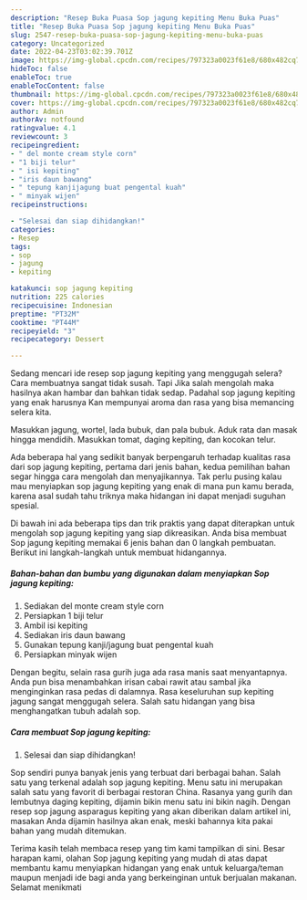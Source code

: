 ```yaml
---
description: "Resep Buka Puasa Sop jagung kepiting Menu Buka Puas"
title: "Resep Buka Puasa Sop jagung kepiting Menu Buka Puas"
slug: 2547-resep-buka-puasa-sop-jagung-kepiting-menu-buka-puas
category: Uncategorized
date: 2022-04-23T03:02:39.701Z
image: https://img-global.cpcdn.com/recipes/797323a0023f61e8/680x482cq70/sop-jagung-kepiting-foto-resep-utama.jpg
hideToc: false
enableToc: true
enableTocContent: false
thumbnail: https://img-global.cpcdn.com/recipes/797323a0023f61e8/680x482cq70/sop-jagung-kepiting-foto-resep-utama.jpg
cover: https://img-global.cpcdn.com/recipes/797323a0023f61e8/680x482cq70/sop-jagung-kepiting-foto-resep-utama.jpg
author: Admin
authorAv: notfound
ratingvalue: 4.1
reviewcount: 3
recipeingredient:
- " del monte cream style corn"
- "1 biji telur"
- " isi kepiting"
- "iris daun bawang"
- " tepung kanjijagung buat pengental kuah"
- " minyak wijen"
recipeinstructions:

- "Selesai dan siap dihidangkan!"
categories:
- Resep
tags:
- sop
- jagung
- kepiting

katakunci: sop jagung kepiting 
nutrition: 225 calories
recipecuisine: Indonesian
preptime: "PT32M"
cooktime: "PT44M"
recipeyield: "3"
recipecategory: Dessert

---
```



Sedang mencari ide resep sop jagung kepiting yang menggugah selera? Cara membuatnya sangat tidak susah. Tapi Jika salah mengolah maka hasilnya akan hambar dan bahkan tidak sedap. Padahal sop jagung kepiting yang enak harusnya Kan mempunyai aroma dan rasa yang bisa memancing selera kita.


Masukkan jagung, wortel, lada bubuk, dan pala bubuk. Aduk rata dan masak hingga mendidih. Masukkan tomat, daging kepiting, dan kocokan telur.

Ada beberapa hal yang sedikit banyak berpengaruh terhadap kualitas rasa dari sop jagung kepiting, pertama dari jenis bahan, kedua pemilihan bahan segar hingga cara mengolah dan menyajikannya. Tak perlu pusing kalau mau menyiapkan sop jagung kepiting yang enak di mana pun kamu berada, karena asal sudah tahu triknya maka hidangan ini dapat menjadi suguhan spesial.


Di bawah ini ada beberapa tips dan trik praktis yang dapat diterapkan untuk mengolah sop jagung kepiting yang siap dikreasikan. Anda bisa membuat Sop jagung kepiting memakai 6 jenis bahan dan 0 langkah pembuatan. Berikut ini langkah-langkah untuk membuat hidangannya.

<!--inarticleads1-->

##### Bahan-bahan dan bumbu yang digunakan dalam menyiapkan Sop jagung kepiting:

1. Sediakan  del monte cream style corn
1. Persiapkan 1 biji telur
1. Ambil  isi kepiting
1. Sediakan iris daun bawang
1. Gunakan  tepung kanji/jagung buat pengental kuah
1. Persiapkan  minyak wijen


Dengan begitu, selain rasa gurih juga ada rasa manis saat menyantapnya. Anda pun bisa menambahkan irisan cabai rawit atau sambal jika menginginkan rasa pedas di dalamnya. Rasa keseluruhan sup kepiting jagung sangat menggugah selera. Salah satu hidangan yang bisa menghangatkan tubuh adalah sop. 

<!--inarticleads2-->

##### Cara membuat Sop jagung kepiting:


1. Selesai dan siap dihidangkan!

Sop sendiri punya banyak jenis yang terbuat dari berbagai bahan. Salah satu yang terkenal adalah sop jagung kepiting. Menu satu ini merupakan salah satu yang favorit di berbagai restoran China. Rasanya yang gurih dan lembutnya daging kepiting, dijamin bikin menu satu ini bikin nagih. Dengan resep sop jagung asparagus kepiting yang akan diberikan dalam artikel ini, masakan Anda dijamin hasilnya akan enak, meski bahannya kita pakai bahan yang mudah ditemukan. 

Terima kasih telah membaca resep yang tim kami tampilkan di sini. Besar harapan kami, olahan Sop jagung kepiting yang mudah di atas dapat membantu kamu menyiapkan hidangan yang enak untuk keluarga/teman maupun menjadi ide bagi anda yang berkeinginan untuk berjualan makanan. Selamat menikmati
